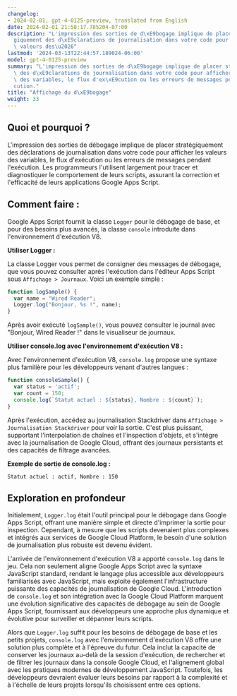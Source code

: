 ```yaml
---
changelog:
- 2024-02-01, gpt-4-0125-preview, translated from English
date: 2024-02-01 21:58:17.785204-07:00
description: "L'impression des sorties de d\xE9bogage implique de placer strat\xE9\
  giquement des d\xE9clarations de journalisation dans votre code pour afficher les\
  \ valeurs des\u2026"
lastmod: '2024-03-13T22:44:57.189024-06:00'
model: gpt-4-0125-preview
summary: "L'impression des sorties de d\xE9bogage implique de placer strat\xE9giquement\
  \ des d\xE9clarations de journalisation dans votre code pour afficher les valeurs\
  \ des variables, le flux d'ex\xE9cution ou les erreurs de messages pendant l'ex\xE9\
  cution."
title: "Affichage du d\xE9bogage"
weight: 33
---
```


## Quoi et pourquoi ?

L'impression des sorties de débogage implique de placer stratégiquement des déclarations de journalisation dans votre code pour afficher les valeurs des variables, le flux d'exécution ou les erreurs de messages pendant l'exécution. Les programmeurs l'utilisent largement pour tracer et diagnostiquer le comportement de leurs scripts, assurant la correction et l'efficacité de leurs applications Google Apps Script.

## Comment faire :

Google Apps Script fournit la classe `Logger` pour le débogage de base, et pour des besoins plus avancés, la classe `console` introduite dans l'environnement d'exécution V8.

**Utiliser Logger :**

La classe Logger vous permet de consigner des messages de débogage, que vous pouvez consulter après l'exécution dans l'éditeur Apps Script sous `Affichage > Journaux`. Voici un exemple simple :

```javascript
function logSample() {
  var name = "Wired Reader";
  Logger.log("Bonjour, %s !", name);
}
```

Après avoir exécuté `logSample()`, vous pouvez consulter le journal avec "Bonjour, Wired Reader !" dans le visualiseur de journaux.

**Utiliser console.log avec l'environnement d'exécution V8 :**

Avec l'environnement d'exécution V8, `console.log` propose une syntaxe plus familière pour les développeurs venant d'autres langues :

```javascript
function consoleSample() {
  var status = 'actif';
  var count = 150;
  console.log(`Statut actuel : ${status}, Nombre : ${count}`);
}
```

Après l'exécution, accédez au journalisation Stackdriver dans `Affichage > Journalisation Stackdriver` pour voir la sortie. C'est plus puissant, supportant l'interpolation de chaînes et l'inspection d'objets, et s'intègre avec la journalisation de Google Cloud, offrant des journaux persistants et des capacités de filtrage avancées.

**Exemple de sortie de console.log :**

```
Statut actuel : actif, Nombre : 150
```

## Exploration en profondeur

Initialement, `Logger.log` était l'outil principal pour le débogage dans Google Apps Script, offrant une manière simple et directe d'imprimer la sortie pour inspection. Cependant, à mesure que les scripts devenaient plus complexes et intégrés aux services de Google Cloud Platform, le besoin d'une solution de journalisation plus robuste est devenu évident.

L'arrivée de l'environnement d'exécution V8 a apporté `console.log` dans le jeu. Cela non seulement aligne Google Apps Script avec la syntaxe JavaScript standard, rendant le langage plus accessible aux développeurs familiarisés avec JavaScript, mais exploite également l'infrastructure puissante des capacités de journalisation de Google Cloud. L'introduction de `console.log` et son intégration avec la Google Cloud Platform marquent une évolution significative des capacités de débogage au sein de Google Apps Script, fournissant aux développeurs une approche plus dynamique et évolutive pour surveiller et dépanner leurs scripts.

Alors que `Logger.log` suffit pour les besoins de débogage de base et les petits projets, `console.log` avec l'environnement d'exécution V8 offre une solution plus complète et à l'épreuve du futur. Cela inclut la capacité de conserver les journaux au-delà de la session d'exécution, de rechercher et de filtrer les journaux dans la console Google Cloud, et l'alignement global avec les pratiques modernes de développement JavaScript. Toutefois, les développeurs devraient évaluer leurs besoins par rapport à la complexité et à l'échelle de leurs projets lorsqu'ils choisissent entre ces options.
